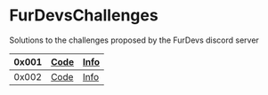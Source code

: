 # FurDevsChallenges
Solutions to the challenges proposed by the FurDevs discord server

| 0x001 | [Code](src/Challenge001) | [Info](challenges/0x001.md) |
|-------|--------------------------|-----------------------------|
| 0x002 | [Code](src/Challenge002) | [Info](challenges/0x002.md) |